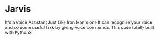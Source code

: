 # Jarvis
It's a Voice Assistant
Just Like Iron Man's one
It can recognise your voice and do some useful task by giving voice commands.
This code totally built with Python3
